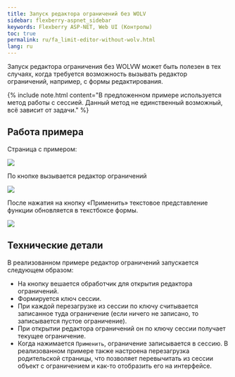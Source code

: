```yaml
---
title: Запуск редактора ограничений без WOLV
sidebar: flexberry-aspnet_sidebar
keywords: Flexberry ASP-NET, Web UI (Контролы)
toc: true
permalink: ru/fa_limit-editor-without-wolv.html
lang: ru
---
```


Запуск редактора ограничения без WOLVW может быть полезен в тех случаях, когда требуется возможность вызывать редактор ограничений, например, с формы редактирования. 

{% include note.html content="В предложенном примере используется метод работы с сессией. Данный метод не единственный возможный, всё зависит от задачи." %}

## Работа примера

Страница с примером:

![](/images/pages/products/flexberry-aspnet/controls/limit-editor/limit-editor-without-wolv1.png)

По кнопке вызывается редактор ограничений

![](/images/pages/products/flexberry-aspnet/controls/limit-editor/limit-editor-without-wolv2.png)

После нажатия на кнопку «Применить» текстовое представление функции обновляется в текстбоксе формы.

![](/images/pages/products/flexberry-aspnet/controls/limit-editor/limit-editor-without-wolv3.png)


## Технические детали

В реализованном примере редактор ограничений запускается следующем образом:

* На кнопку вешается обработчик для открытия редактора ограничений.
* Формируется ключ сессии.
* При каждой перезагрузке из сессии по ключу считывается записанное туда ограничение (если ничего не записано, то записывается пустое ограничение).
* При открытии редактора ограничений он по ключу сессии получает текущее ограничение.
* Когда нажимается `Применить`, ограничение записывается в сессию. В реализованном примере также настроена перезагрузка  родительской страницы, что позволяет перевычитать из сессии объект с ограничением и как-то отобразить его на интерфейсе.
